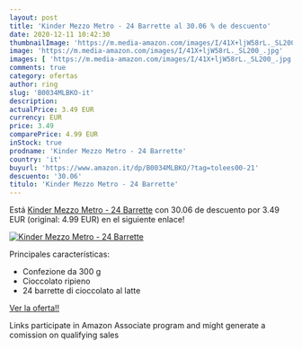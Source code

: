 ```yaml
---
layout: post
title: 'Kinder Mezzo Metro - 24 Barrette al 30.06 % de descuento'
date: 2020-12-11 10:42:30
thumbnailImage: 'https://m.media-amazon.com/images/I/41X+ljW58rL._SL200_.jpg'
image: 'https://m.media-amazon.com/images/I/41X+ljW58rL._SL200_.jpg'
images: [ 'https://m.media-amazon.com/images/I/41X+ljW58rL._SL200_.jpg' ]
comments: true
category: ofertas
author: ring
slug: 'B0034MLBKO-it'
description:
actualPrice: 3.49 EUR
currency: EUR
price: 3.49
comparePrice: 4.99 EUR
inStock: true
prodname: 'Kinder Mezzo Metro - 24 Barrette'
country: 'it'
buyurl: 'https://www.amazon.it/dp/B0034MLBKO/?tag=tolees00-21'
descuento: '30.06'
titulo: 'Kinder Mezzo Metro - 24 Barrette'
---
```


Está [Kinder Mezzo Metro - 24 Barrette](https://www.amazon.it/dp/B0034MLBKO/?tag=tolees00-21) con 30.06 de descuento por 3.49 EUR (original: 4.99 EUR) en el siguiente enlace!

[![Kinder Mezzo Metro - 24 Barrette](https://m.media-amazon.com/images/I/41X+ljW58rL._SL200_.jpg)](https://www.amazon.it/dp/B0034MLBKO/?tag=tolees00-21)

Principales características:

- Confezione da 300 g
- Cioccolato ripieno
- 24 barrette di cioccolato al latte

[Ver la oferta!!](https://www.amazon.it/dp/B0034MLBKO/?tag=tolees00-21)

Links participate in Amazon Associate program and might generate a comission on qualifying sales


